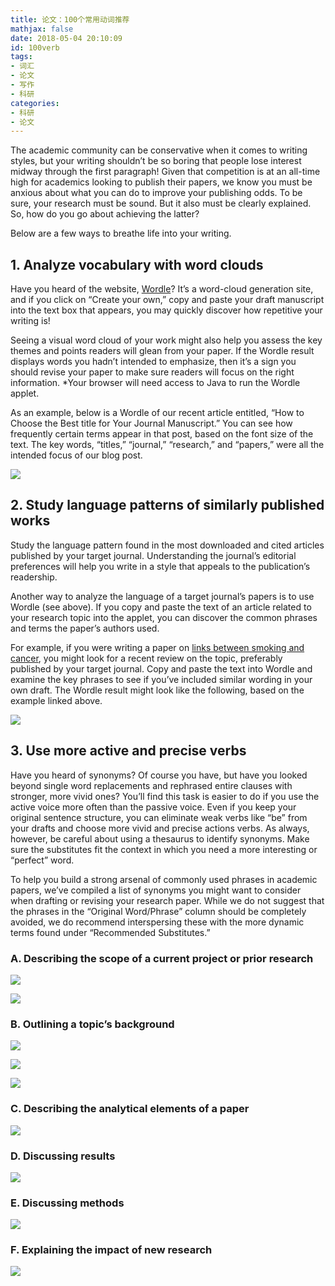 ```yaml
---
title: 论文：100个常用动词推荐
mathjax: false
date: 2018-05-04 20:10:09
id: 100verb
tags:
- 词汇
- 论文
- 写作
- 科研
categories:
- 科研
- 论文
---
```


The academic community can be conservative when it comes to writing styles, but your writing shouldn’t be so boring that people lose interest midway through the first paragraph! Given that competition is at an all-time high for academics looking to publish their papers, we know you must be anxious about what you can do to improve your publishing odds. To be sure, your research must be sound.  But it also must be clearly explained. So, how do you go about achieving the latter?

<!---more--->

Below are a few ways to breathe life into your writing.

## 1. Analyze vocabulary with word clouds

Have you heard of the website, [Wordle](http://www.wordle.net/)? It’s a word-cloud generation site, and if you click on “Create your own,” copy and paste your draft manuscript into the text box that appears, you may quickly discover how repetitive your writing is!

Seeing a visual word cloud of your work might also help you assess the key themes and points readers will glean from your paper. If the Wordle result displays words you hadn’t intended to emphasize, then it’s a sign you should revise your paper to make sure readers will focus on the right information. *Your browser will need access to Java to run the Wordle applet.

As an example, below is a Wordle of our recent article entitled, “How to Choose the Best title for Your Journal Manuscript.” You can see how frequently certain terms appear in that post, based on the font size of the text. The key words, “titles,” “journal,” “research,” and “papers,” were all the intended focus of our blog post.

![](http://img.shihuidaren.cn/100verb/Wordle-Article-Titles-1024x555.png)

## 2. Study language patterns of similarly published works

Study the language pattern found in the most downloaded and cited articles published by your target journal. Understanding the journal’s editorial preferences will help you write in a style that appeals to the publication’s readership.

Another way to analyze the language of a target journal’s papers is to use Wordle (see above). If you copy and paste the text of an article related to your research topic into the applet, you can discover the common phrases and terms the paper’s authors used.

For example, if you were writing a paper on [links between smoking and cancer](https://www.nature.com/articles/s41598-017-01856-4), you might look for a recent review on the topic, preferably published by your target journal. Copy and paste the text into Wordle and examine the key phrases to see if you’ve included similar wording in your own draft. The Wordle result might look like the following, based on the example linked above.

![](http://img.shihuidaren.cn/100verb/Link-between-smoking-and-cancer-1024x556.png)

## 3. Use more active and precise verbs

Have you heard of synonyms? Of course you have, but have you looked beyond single word replacements and rephrased entire clauses with stronger, more vivid ones? You’ll find this task is easier to do if you use the active voice more often than the passive voice. Even if you keep your original sentence structure, you can eliminate weak verbs like “be” from your drafts and choose more vivid and precise actions verbs. As always, however, be careful about using a thesaurus to identify synonyms. Make sure the substitutes fit the context in which you need a more interesting or “perfect” word.

To help you build a strong arsenal of commonly used phrases in academic papers, we’ve compiled a list of synonyms you might want to consider when drafting or revising your research paper. While we do not suggest that the phrases in the “Original Word/Phrase” column should be completely avoided, we do recommend interspersing these with the more dynamic terms found under “Recommended Substitutes.”

### A. Describing the scope of a current project or prior research

![](http://img.shihuidaren.cn/100verb/a1.jpg)

![](http://img.shihuidaren.cn/100verb/a2.jpg)

### B. Outlining a topic’s background

![](http://img.shihuidaren.cn/100verb/b1.jpg) 

![](http://img.shihuidaren.cn/100verb/b2.jpg)

![](http://img.shihuidaren.cn/100verb/b3.jpg)

### C. Describing the analytical elements of a paper

![](http://img.shihuidaren.cn/100verb/c.jpg) 

### D. Discussing results

![](http://img.shihuidaren.cn/100verb/d.jpg) 

### E. Discussing methods

![](http://img.shihuidaren.cn/100verb/e.jpg) 

### F. Explaining the impact of new research

![](http://img.shihuidaren.cn/100verb/f.jpg)
